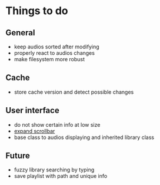 # Things to do
  
## General
- keep audios sorted after modifying
- properly react to audios changes
- make filesystem more robust

## Cache
- store cache version and detect possible changes
  
## User interface
- do not show certain info at low size
- [expand scrollbar](https://stackoverflow.com/a/23677355/7057528)
- base class to audios displaying and inherited library class

## Future
- fuzzy library searching by typing
- save playlist with path and unique info